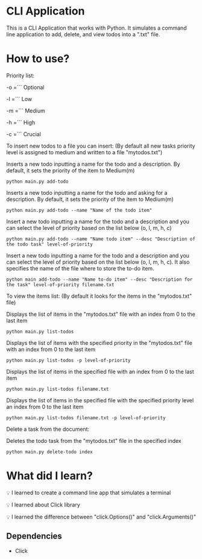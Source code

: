 # CLI Application

This is a CLI Application that works with Python. It simulates a command line application to add, delete, and view todos into a ".txt" file.

# How to use?

Priority list:

-o =``` Optional

-l =``` Low

-m =``` Medium

-h =``` High

-c =``` Crucial

To insert new todos to a file you can insert: (By default all new tasks priority level is assigned to medium and written to a file "mytodos.txt")

Inserts a new todo inputting a name for the todo and a description. By default, it sets the priority of the item to Medium(m)

`python main.py add-todo`

Inserts a new todo inputting a name for the todo and asking for a description. By default, it sets the priority of the item to Medium(m)

`python main.py add-todo --name "Name of the todo item"`

Insert a new todo inputting a name for the todo and a description and you can select the level of priority based on the list below (o, l, m, h, c)

`python main.py add-todo --name "Name todo item" --desc "Description of the todo task" level-of-priority`

Insert a new todo inputting a name for the todo and a description and you can select the level of priority based on the list below (o, l, m, h, c).
It also specifies the name of the file where to store the to-do item.

`python main add-todo --name "Name to-do item" --desc "Description for the task" level-of-priority filename.txt`

To view the items list: (By default it looks for the items in the "mytodos.txt" file)

Displays the list of items in the "mytodos.txt" file with an index from 0 to the last item

`python main.py list-todos`

Displays the list of items with the specified priority in the "mytodos.txt" file with an index from 0 to the last item

`python main.py list-todos -p level-of-priority`

Displays the list of items in the specified file with an index from 0 to the last item

`python main.py list-todos filename.txt`

Displays the list of items in the specified file with the specified priority level an index from 0 to the last item

`python main.py list-todos filename.txt -p level-of-priority`

Delete a task from the document:

Deletes the todo task from the "mytodos.txt" file in the specified index

`python main.py delete-todo index`

# What did I learn?

💡 I learned to create a command line app that simulates a terminal

💡 I learned about Click library

💡 I learned the difference between "click.Options()" and "click.Arguments()"

## Dependencies

- Click
